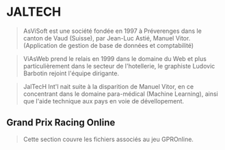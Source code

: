 # JALTECH

>AsViSoft est une société fondée en 1997 à Préverenges dans le canton de Vaud (Suisse), par Jean-Luc Astié, Manuel Vitor. (Application de gestion de base de données et comptabilité)

>ViAsWeb prend le relais en 1999 dans le domaine du Web et plus particulièrement dans le secteur de l'hotellerie, le graphiste Ludovic Barbotin rejoint l'équipe dirigante.

>JalTecH Int'l nait suite à la disparition de Manuel Vitor, en ce concentrant dans le domaine para-médical (Machine Learning), ainsi que l'aide technique aux pays en voie de dévellopement.

## Grand Prix Racing Online

> Cette section couvre les fichiers associés au jeu GPROnline.